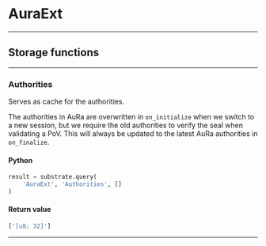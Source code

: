 
# AuraExt

---------
## Storage functions

---------
### Authorities
 Serves as cache for the authorities.

 The authorities in AuRa are overwritten in `on_initialize` when we switch to a new session,
 but we require the old authorities to verify the seal when validating a PoV. This will always
 be updated to the latest AuRa authorities in `on_finalize`.

#### Python
```python
result = substrate.query(
    'AuraExt', 'Authorities', []
)
```

#### Return value
```python
['[u8; 32]']
```
---------